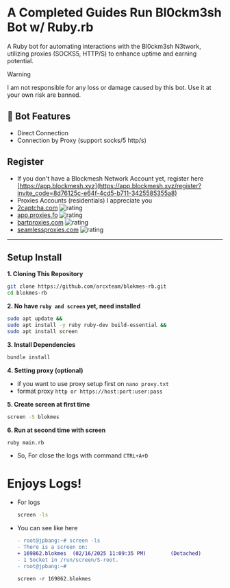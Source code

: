 # A Completed Guides Run Bl0ckm3sh Bot w/ Ruby.rb

A Ruby bot for automating interactions with the Bl0ckm3sh N3twork, utilizing proxies (SOCKS5, HTTP/S) to enhance uptime and earning potential.

> [!WARNING]
> I am not responsible for any loss or damage caused by this bot. Use it at your own risk are banned.

## 🦾 Bot Features
- Direct Connection
- Connection by Proxy (support socks/5 http/s)

## Register

- If you don't have a Blockmesh Network Account yet, register here [https://app.blockmesh.xyz](https://app.blockmesh.xyz/register?invite_code=8d76125c-e64f-4cd5-b711-3425585355a8)
- Proxies Accounts (residentials) I appreciate you
- [2captcha.com](https://2captcha.com/?from=24919769) ![rating](https://img.shields.io/badge/rating_good-★★★★★-brightgreen)
- [app.proxies.fo](https://app.proxies.fo/ref/55adc8e5-8ae3-6bf2-03ba-c23e086fcae3) ![rating](https://img.shields.io/badge/rating_good-★★★★★-brightgreen)
- [bartproxies.com](https://bartproxies.com/login?referral=wKXo8Uar) ![rating](https://img.shields.io/badge/rating_good-★★★★★-brightgreen)
- [seamlessproxies.com](https://www.seamlessproxies.com/dashboard/shop) ![rating](https://img.shields.io/badge/rating_good-★★★★☆-brightgreen)

---

## Setup Install

**1. Cloning This Repository**
  ```bash
  git clone https://github.com/arcxteam/blokmes-rb.git
  cd blokmes-rb
  ```
**2. No have `ruby and screen` yet, need installed**
  ```bash
  sudo apt update &&
  sudo apt install -y ruby ruby-dev build-essential &&
  sudo apt install screen
  ```
**3. Install Dependencies**
  ```bash
  bundle install
  ```
**4. Setting proxy (optional)**
  - if you want to use proxy setup first on `nano proxy.txt`
  - format proxy `http or https://host:port:user:pass`
    
**5. Create screen at first time**
  ```bash
  screen -S blokmes
  ```
**6. Run at second time with screen**
  ```bash
  ruby main.rb
  ```
- So, For close the logs with command `CTRL+A+D`

# Enjoys Logs!
- For logs 
  ```bash
  screen -ls
  ```
- You can see like here
  ```diff
  - root@jpbang:~# screen -ls
  - There is a screen on:
  + 169862.blokmes  (02/16/2025 11:09:35 PM)        (Detached)
  - 1 Socket in /run/screen/S-root.
  - root@jpbang:~#
  ````
  ```
  screen -r 169862.blokmes
  ```
